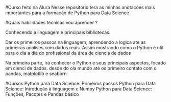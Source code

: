 #Curso feito na Alura
Nesse repositório tera as minhas anotações mais importantes para a formação de Python para Data Science

#Quais habilidades técnicas vou aprender ?

Conhecendo a linguagem e principais bibliotecas.

Dar os primeiros passos na linguagem, aprendendo a logica ate as primeiras analises com dados reais.
Assim mostrando como o Python é util para o dia a dia do profissional da área de ciencia de dados

Na primeira parte, irá conhecer o Python e seus principais aspectos, focado em cienci de dados. desde do ola mundo até os primeiro contato com o pandas, matplotlib e seaborn


#Cursos 
Python para Data Science: Primeiros passos
Python para Data Science: Introdução à linguagem e Numpy
Python para Data Science: Funções, Pacotes e Pandas básico

